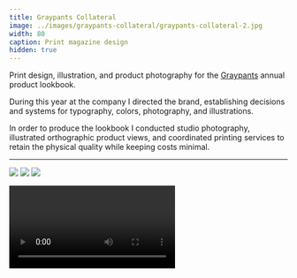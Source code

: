 ```yaml
---
title: Graypants Collateral
image: ../images/graypants-collateral/graypants-collateral-2.jpg
width: 80
caption: Print magazine design
hidden: true
---
```


Print design, illustration, and product photography for the [Graypants](https://graypants.com) annual product lookbook.

During this year at the company I directed the brand, establishing decisions and systems for typography, colors, photography, and illustrations.

In order to produce the lookbook I conducted studio photography, illustrated orthographic product views, and coordinated printing services to retain the physical quality while keeping costs minimal.

---

![](../images/graypants-collateral/graypants-collateral-1.jpg)
![](../images/graypants-collateral/graypants-collateral-2.jpg)
![](../images/graypants-collateral/graypants-collateral-3.jpg)

<video controls src="images/graypants-lookbook-flipthrough.mp4"></video>